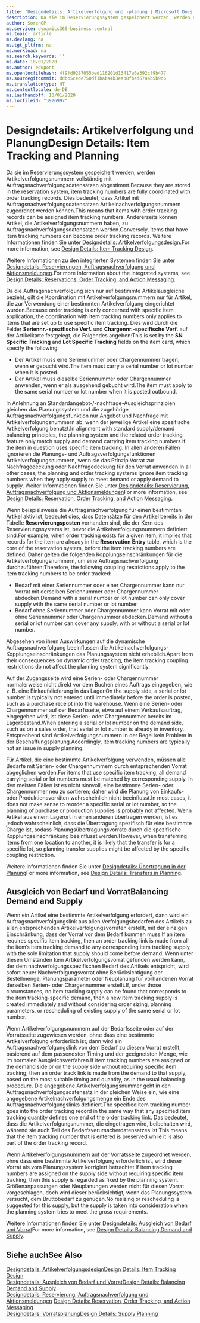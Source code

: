 ```yaml
---
title: 'Designdetails: Artikelverfolgung und -planung | Microsoft Docs'
description: Da sie im Reservierungssystem gespeichert werden, werden Artikelverfolgungsnummern vollständig mit Auftragsnachverfolgungsdatensätzen abgestimmt.
author: SorenGP
ms.service: dynamics365-business-central
ms.topic: article
ms.devlang: na
ms.tgt_pltfrm: na
ms.workload: na
ms.search.keywords: ''
ms.date: 10/01/2020
ms.author: edupont
ms.openlocfilehash: 4f9fd9287055bed116201d13417a6a392cf9b477
ms.sourcegitcommit: ddbb5cede750df1baba4b3eab8fbed6744b5b9d6
ms.translationtype: HT
ms.contentlocale: de-DE
ms.lasthandoff: 10/01/2020
ms.locfileid: "3926997"
---
```

# <a name="design-details-item-tracking-and-planning"></a><span data-ttu-id="c5667-103">Designdetails: Artikelverfolgung und Planung</span><span class="sxs-lookup"><span data-stu-id="c5667-103">Design Details: Item Tracking and Planning</span></span>
<span data-ttu-id="c5667-104">Da sie im Reservierungssystem gespeichert werden, werden Artikelverfolgungsnummern vollständig mit Auftragsnachverfolgungsdatensätzen abgestimmt.</span><span class="sxs-lookup"><span data-stu-id="c5667-104">Because they are stored in the reservation system, item tracking numbers are fully coordinated with order tracking records.</span></span> <span data-ttu-id="c5667-105">Dies bedeutet, dass Artikel mit Auftragsnachverfolgungsdatensätzen Artikelnachverfolgungsnummern zugeordnet werden können.</span><span class="sxs-lookup"><span data-stu-id="c5667-105">This means that items with order tracking records can be assigned item tracking numbers.</span></span> <span data-ttu-id="c5667-106">Andererseits können Artikel, die Artikelverfolgungsnummern haben, zu Auftragsnachverfolgungsdatensätzen werden.</span><span class="sxs-lookup"><span data-stu-id="c5667-106">Conversely, items that have item tracking numbers can become order tracking records.</span></span> <span data-ttu-id="c5667-107">Weitere Informationen finden Sie unter [Designdetails: Artikelverfolgungsdesign](design-details-item-tracking-design.md).</span><span class="sxs-lookup"><span data-stu-id="c5667-107">For more information, see [Design Details: Item Tracking Design](design-details-item-tracking-design.md).</span></span>

<span data-ttu-id="c5667-108">Weitere Informationen zu den integrierten Systemen finden Sie unter [Designdetails: Reservierungen, Auftragsnachverfolgung und Aktionsmeldungen](design-details-reservation-order-tracking-and-action-messaging.md).</span><span class="sxs-lookup"><span data-stu-id="c5667-108">For more information about the integrated systems, see [Design Details: Reservations, Order Tracking, and Action Messaging](design-details-reservation-order-tracking-and-action-messaging.md).</span></span>

<span data-ttu-id="c5667-109">Da die Auftragsnachverfolgung sich nur auf bestimmte Artikelausgleiche bezieht, gilt die Koordination mit Artikelverfolgungsnummern nur für Artikel, die zur Verwendung einer bestimmten Artikelverfolgung eingerichtet wurden.</span><span class="sxs-lookup"><span data-stu-id="c5667-109">Because order tracking is only concerned with specific item application, the coordination with item tracking numbers only applies to items that are set up to use specific item tracking.</span></span> <span data-ttu-id="c5667-110">Dies wird durch die Felder **Seriennr.-spezifische Verf.** und **Chargennr.-spezifische Verf.** auf der Artikelkarte festgelegt, die Folgendes angeben:</span><span class="sxs-lookup"><span data-stu-id="c5667-110">This is set by the **SN Specific Tracking** and **Lot Specific Tracking** fields on the item card, which specify the following:</span></span>

- <span data-ttu-id="c5667-111">Der Artikel muss eine Seriennummer oder Chargennummer tragen, wenn er gebucht wird.</span><span class="sxs-lookup"><span data-stu-id="c5667-111">The item must carry a serial number or lot number when it is posted.</span></span>
- <span data-ttu-id="c5667-112">Der Artikel muss dieselbe Seriennummer oder Chargennummer anwenden, wenn er als ausgehend gebucht wird.</span><span class="sxs-lookup"><span data-stu-id="c5667-112">The item must apply to the same serial number or lot number when it is posted outbound.</span></span>

<span data-ttu-id="c5667-113">In Anlehnung an Standardangebot-/-nachfrage-Ausgleichsprinzipien gleichen das Planungssystem und die zugehörige Auftragsnachverfolgungsfunktion nur Angebot und Nachfrage mit Artikelverfolgungsnummern ab, wenn der jeweilige Artikel eine spezifische Artikelverfolgung benutzt.</span><span class="sxs-lookup"><span data-stu-id="c5667-113">In alignment with standard supply/demand balancing principles, the planning system and the related order tracking feature only match supply and demand carrying item tracking numbers if the item in question uses specific item tracking.</span></span> <span data-ttu-id="c5667-114">In allen anderen Fällen ignorieren die Planungs- und Auftragsverfolgungsfunktionen Artikelverfolgungsnummern, wenn sie das Prinzip Vorrat zur Nachfragedeckung oder Nachfragedeckung für den Vorrat anwenden.</span><span class="sxs-lookup"><span data-stu-id="c5667-114">In all other cases, the planning and order tracking systems ignore item tracking numbers when they apply supply to meet demand or apply demand to supply.</span></span> <span data-ttu-id="c5667-115">Weiter Informationen finden Sie unter [Designdetails: Reservierung, Auftragsnachverfolgung und Aktionsmeldungen](design-details-reservation-order-tracking-and-action-messaging.md)</span><span class="sxs-lookup"><span data-stu-id="c5667-115">For more information, see [Design Details: Reservation, Order Tracking, and Action Messaging](design-details-reservation-order-tracking-and-action-messaging.md).</span></span>

<span data-ttu-id="c5667-116">Wenn beispielsweise die Auftragsnachverfolgung für einen bestimmten Artikel aktiv ist, bedeutet dies, dass Datensätze für den Artikel bereits in der Tabelle **Reservierungsposten** vorhanden sind, die der Kern des Reservierungssystems ist, bevor die Artikelverfolgungsnummern definiert sind.</span><span class="sxs-lookup"><span data-stu-id="c5667-116">For example, when order tracking exists for a given item, it implies that records for the item are already in the **Reservation Entry** table, which is the core of the reservation system, before the item tracking numbers are defined.</span></span> <span data-ttu-id="c5667-117">Daher gelten die folgenden Kopplungseinschränkungen für die Artikelverfolgungsnummern, um eine Auftragsnachverfolgung durchzuführen:</span><span class="sxs-lookup"><span data-stu-id="c5667-117">Therefore, the following coupling restrictions apply to the item tracking numbers to be order tracked:</span></span>

- <span data-ttu-id="c5667-118">Bedarf mit einer Seriennummer oder einer Chargennummer kann nur Vorrat mit derselben Seriennummer oder Chargennummer abdecken.</span><span class="sxs-lookup"><span data-stu-id="c5667-118">Demand with a serial number or lot number can only cover supply with the same serial number or lot number.</span></span>
- <span data-ttu-id="c5667-119">Bedarf ohne Seriennummer oder Chargennummer kann Vorrat mit oder ohne Seriennummer oder Chargennummer abdecken.</span><span class="sxs-lookup"><span data-stu-id="c5667-119">Demand without a serial or lot number can cover any supply, with or without a serial or lot number.</span></span>

<span data-ttu-id="c5667-120">Abgesehen von ihren Auswirkungen auf die dynamische Auftragsnachverfolgung beeinflussen die Artikelnachverfolgungs-Kopplungseinschränkungen das Planungssystem nicht erheblich.</span><span class="sxs-lookup"><span data-stu-id="c5667-120">Apart from their consequences on dynamic order tracking, the item tracking coupling restrictions do not affect the planning system significantly.</span></span>

<span data-ttu-id="c5667-121">Auf der Zugangsseite wird eine Serien- oder Chargennummer normalerweise nicht direkt vor dem Buchen eines Auftrags eingegeben, wie z. B. eine Einkaufslieferung in das Lager.</span><span class="sxs-lookup"><span data-stu-id="c5667-121">On the supply side, a serial or lot number is typically not entered until immediately before the order is posted, such as a purchase receipt into the warehouse.</span></span> <span data-ttu-id="c5667-122">Wenn eine Serien- oder Chargennummer auf der Bedarfsseite, etwa auf einem Verkaufsauftrag, eingegeben wird, ist diese Serien- oder Chargennummer bereits im Lagerbestand.</span><span class="sxs-lookup"><span data-stu-id="c5667-122">When entering a serial or lot number on the demand side, such as on a sales order, that serial or lot number is already in inventory.</span></span> <span data-ttu-id="c5667-123">Entsprechend sind Artikelverfolgungsnummern in der Regel kein Problem in der Beschaffungsplanung.</span><span class="sxs-lookup"><span data-stu-id="c5667-123">Accordingly, item tracking numbers are typically not an issue in supply planning.</span></span>

<span data-ttu-id="c5667-124">Für Artikel, die eine bestimmte Artikelverfolgung verwenden, müssen alle Bedarfe mit Serien- oder Chargennummern durch entsprechenden Vorrat abgeglichen werden.</span><span class="sxs-lookup"><span data-stu-id="c5667-124">For items that use specific item tracking, all demand carrying serial or lot numbers must be matched by corresponding supply.</span></span> <span data-ttu-id="c5667-125">In den meisten Fällen ist es nicht sinnvoll, eine bestimmte Serien- oder Chargennummer neu zu sortieren; daher wird die Planung von Einkaufs- oder Produktionsvorräten wahrscheinlich nicht beeinflusst.</span><span class="sxs-lookup"><span data-stu-id="c5667-125">In most cases, it does not make sense to reorder a specific serial or lot number, so the planning of purchase or production supplies is probably not affected.</span></span> <span data-ttu-id="c5667-126">Wenn Artikel aus einem Lagerort in einen anderen übertragen werden, ist es jedoch wahrscheinlich, dass die Übertragung spezifisch für eine bestimmte Charge ist, sodass Planungsübertragungsvorräte durch die spezifische Kopplungseinschränkung beeinflusst werden.</span><span class="sxs-lookup"><span data-stu-id="c5667-126">However, when transferring items from one location to another, it is likely that the transfer is for a specific lot, so planning transfer supplies might be affected by the specific coupling restriction.</span></span>

<span data-ttu-id="c5667-127">Weitere Informationen finden Sie unter [Designdetails: Übertragung in der Planung](design-details-transfers-in-planning.md)</span><span class="sxs-lookup"><span data-stu-id="c5667-127">For more information, see [Design Details: Transfers in Planning](design-details-transfers-in-planning.md).</span></span>

## <a name="balancing-demand-and-supply"></a><span data-ttu-id="c5667-128">Ausgleich von Bedarf und Vorrat</span><span class="sxs-lookup"><span data-stu-id="c5667-128">Balancing Demand and Supply</span></span>
<span data-ttu-id="c5667-129">Wenn ein Artikel eine bestimmte Artikelverfolgung erfordert, dann wird ein Auftragsnachverfolgungslink aus allen Verfolgungsbedarfen des Artikels zu allen entsprechenden Artikelverfolgungsvorräten erstellt, mit der einzigen Einschränkung, dass der Vorrat vor dem Bedarf kommen muss.</span><span class="sxs-lookup"><span data-stu-id="c5667-129">If an item requires specific item tracking, then an order tracking link is made from all the item’s item tracking demand to any corresponding item tracking supply, with the sole limitation that supply should come before demand.</span></span> <span data-ttu-id="c5667-130">Wenn unter diesen Umständen kein Artikelverfolgungsvorrat gefunden werden kann, der dem nachverfolgungsspezifischen Bedarf des Artikels entspricht, wird sofort neuer Nachverfolgungsvorrat ohne Berücksichtigung der Bestellmenge, Planungsparameter oder Neuplanung für vorhandenen Vorrat derselben Serien- oder Chargennummer erstellt.</span><span class="sxs-lookup"><span data-stu-id="c5667-130">If, under those circumstances, no item tracking supply can be found that corresponds to the item tracking-specific demand, then a new item tracking supply is created immediately and without considering order sizing, planning parameters, or rescheduling of existing supply of the same serial or lot number.</span></span>

<span data-ttu-id="c5667-131">Wenn Artikelverfolgungsnummern auf der Bedarfsseite oder auf der Vorratsseite zugewiesen werden, ohne dass eine bestimmte Artikelverfolgung erforderlich ist, dann wird ein Auftragsnachverfolgungslink von dem Bedarf zu diesem Vorrat erstellt, basierend auf dem passendsten Timing und der geeignetsten Menge, wie im normalen Ausgleichsverfahren.</span><span class="sxs-lookup"><span data-stu-id="c5667-131">If item tracking numbers are assigned on the demand side or on the supply side without requiring specific item tracking, then an order track link is made from the demand to that supply, based on the most suitable timing and quantity, as in the usual balancing procedure.</span></span> <span data-ttu-id="c5667-132">Die angegebene Artikelverfolgungsnummer geht in den Auftragsnachverfolgungsdatensatz in der gleichen Weise ein, wie eine angegebene Artikelnachverfolgungsmenge ein Ende des Auftragsnachverfolgungslinks definiert.</span><span class="sxs-lookup"><span data-stu-id="c5667-132">The specified item tracking number goes into the order tracking record in the same way that any specified item tracking quantity defines one end of the order tracking link.</span></span> <span data-ttu-id="c5667-133">Das bedeutet, dass die Artikelverfolgungsnummer, die eingetragen wird, beibehalten wird, während sie auch Teil des Bedarfsverursacherdatensatzes ist.</span><span class="sxs-lookup"><span data-stu-id="c5667-133">This means that the item tracking number that is entered is preserved while it is also part of the order tracking record.</span></span>

<span data-ttu-id="c5667-134">Wenn Artikelverfolgungsnummern auf der Vorratsseite zugeordnet werden, ohne dass eine bestimmte Artikelverfolgung erforderlich ist, wird dieser Vorrat als vom Planungssystem korrigiert betrachtet.</span><span class="sxs-lookup"><span data-stu-id="c5667-134">If item tracking numbers are assigned on the supply side without requiring specific item tracking, then this supply is regarded as fixed by the planning system.</span></span> <span data-ttu-id="c5667-135">Größenanpassungen oder Neuplanungen werden nicht für diesen Vorrat vorgeschlagen, doch wird dieser berücksichtigt, wenn das Planungssystem versucht, dem Bruttobedarf zu genügen.</span><span class="sxs-lookup"><span data-stu-id="c5667-135">No resizing or rescheduling is suggested for this supply, but the supply is taken into consideration when the planning system tries to meet the gross requirements.</span></span>

<span data-ttu-id="c5667-136">Weitere Informationen finden Sie unter [Designdetails: Ausgleich von Bedarf und Vorrat](design-details-balancing-demand-and-supply.md)</span><span class="sxs-lookup"><span data-stu-id="c5667-136">For more information, see [Design Details: Balancing Demand and Supply](design-details-balancing-demand-and-supply.md).</span></span>  

## <a name="see-also"></a><span data-ttu-id="c5667-137">Siehe auch</span><span class="sxs-lookup"><span data-stu-id="c5667-137">See Also</span></span>  
[<span data-ttu-id="c5667-138">Designdetails: Artikelverfolgungsdesign</span><span class="sxs-lookup"><span data-stu-id="c5667-138">Design Details: Item Tracking Design</span></span>](design-details-item-tracking-design.md)  
[<span data-ttu-id="c5667-139">Designdetails: Ausgleich von Bedarf und Vorrat</span><span class="sxs-lookup"><span data-stu-id="c5667-139">Design Details: Balancing Demand and Supply</span></span>](design-details-balancing-demand-and-supply.md)  
<span data-ttu-id="c5667-140">[Designdetails: Reservierung, Auftragsnachverfolgung und Aktionsmeldungen](design-details-reservation-order-tracking-and-action-messaging.md) </span><span class="sxs-lookup"><span data-stu-id="c5667-140">[Design Details: Reservation, Order Tracking, and Action Messaging](design-details-reservation-order-tracking-and-action-messaging.md) </span></span>  
[<span data-ttu-id="c5667-141">Designdetails: Vorratsplanung</span><span class="sxs-lookup"><span data-stu-id="c5667-141">Design Details: Supply Planning</span></span>](design-details-supply-planning.md)  
